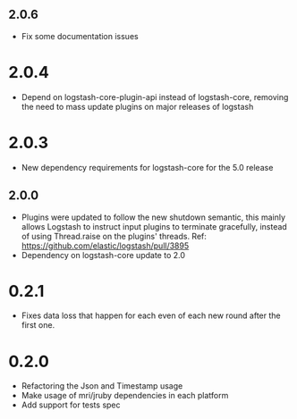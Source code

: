 ## 2.0.6
  - Fix some documentation issues

# 2.0.4
  - Depend on logstash-core-plugin-api instead of logstash-core, removing the need to mass update plugins on major releases of logstash
# 2.0.3
  - New dependency requirements for logstash-core for the 5.0 release
## 2.0.0
 - Plugins were updated to follow the new shutdown semantic, this mainly allows Logstash to instruct input plugins to terminate gracefully, 
   instead of using Thread.raise on the plugins' threads. Ref: https://github.com/elastic/logstash/pull/3895
 - Dependency on logstash-core update to 2.0

# 0.2.1

* Fixes data loss that happen for each even of each new round after the
  first one.

# 0.2.0

* Refactoring the Json and Timestamp usage
* Make usage of mri/jruby dependencies in each platform
* Add support for tests spec
